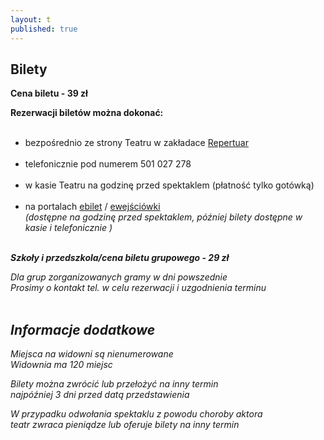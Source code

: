```yaml
---
layout: t
published: true
---
```




## Bilety

**Cena biletu - 39 zł**  

<strong>Rezerwacji biletów można dokonać:</strong><br/><br/>
  - bezpośrednio ze strony Teatru w zakładace [Repertuar](http://www.maskarada.waw.pl/t/repertuar.html)<br/><br/>
  - telefonicznie pod numerem 501 027 278<br/><br/>
  - w kasie Teatru na godzinę przed spektaklem (płatność tylko gotówką)<br/><br/>
  - na portalach [ebilet](https://www.ebilet.pl/szukaj.php?t=o&oid=1233) / [ewejściówki](https://ewejsciowki.pl/warszawa/oferty/teatr-maskarada,333)<br/><i>(dostępne na godzinę przed spektaklem, później bilety dostępne w kasie i telefonicznie )<br/><br/>


**Szkoły i przedszkola/cena biletu grupowego - 29 zł**  

Dla grup zorganizowanych gramy w dni powszednie  
Prosimy o kontakt tel. w celu rezerwacji i uzgodnienia terminu  
<br />

## Informacje dodatkowe

Miejsca na widowni są nienumerowane  
Widownia ma 120 miejsc  

Bilety można zwrócić lub przełożyć na inny termin  
najpóźniej 3 dni przed datą przedstawienia  

W przypadku odwołania spektaklu z powodu choroby aktora  
teatr zwraca pieniądze lub oferuje bilety na inny termin
